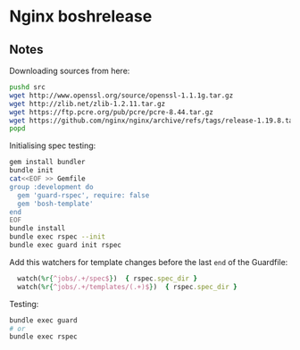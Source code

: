 # Nginx boshrelease

## Notes

Downloading sources from here:
```bash
pushd src
wget http://www.openssl.org/source/openssl-1.1.1g.tar.gz
wget http://zlib.net/zlib-1.2.11.tar.gz
wget https://ftp.pcre.org/pub/pcre/pcre-8.44.tar.gz
wget https://github.com/nginx/nginx/archive/refs/tags/release-1.19.8.tar.gz -O nginx-1.19.8.tar.gz
popd
```

Initialising spec testing:
```bash
gem install bundler
bundle init
cat<<EOF >> Gemfile
group :development do
  gem 'guard-rspec', require: false
  gem 'bosh-template'
end
EOF
bundle install
bundle exec rspec --init
bundle exec guard init rspec
```

Add this watchers for template changes before the last `end` of the Guardfile:
```ruby
  watch(%r{^jobs/.+/spec$})  { rspec.spec_dir }
  watch(%r{^jobs/.+/templates/(.+)$})  { rspec.spec_dir }
```

Testing:
```bash
bundle exec guard
# or
bundle exec rspec
```